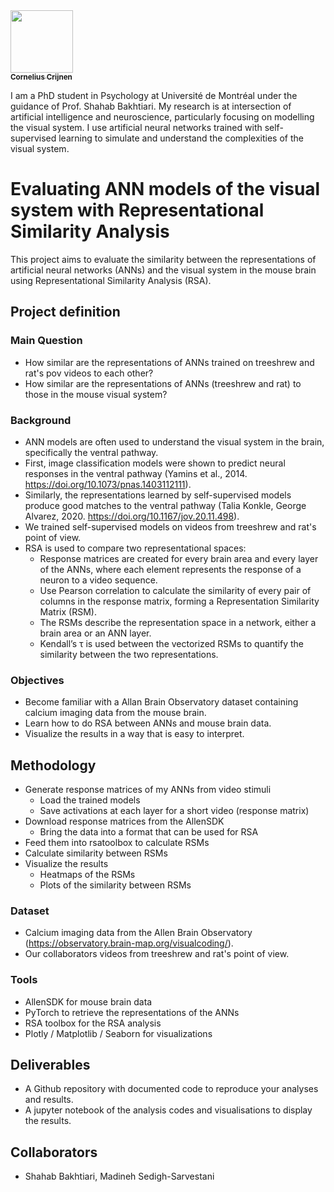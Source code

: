 <a href="https://github.com/ccrijnen">
   <img src="https://avatars.githubusercontent.com/u/20086110?v=4" width="100px;" alt=""/>
   <br/><sub><b>Cornelius Crijnen</b></sub>
</a>

I am a PhD student in Psychology at Université de Montréal under the guidance of Prof. Shahab Bakhtiari. My research is at intersection of artificial intelligence and neuroscience, particularly focusing on modelling the visual system. I use artificial neural networks trained with self-supervised learning to simulate and understand the complexities of the visual system.

# Evaluating ANN models of the visual system with Representational Similarity Analysis
This project aims to evaluate the similarity between the representations of artificial neural networks (ANNs) and the visual system in the mouse brain using Representational Similarity Analysis (RSA).

## Project definition
### Main Question
* How similar are the representations of ANNs trained on treeshrew and rat's pov videos to each other?
* How similar are the representations of ANNs (treeshrew and rat) to those in the mouse visual system?

### Background
* ANN models are often used to understand the visual system in the brain, specifically the ventral pathway.
* First, image classification models were shown to predict neural responses in the ventral pathway (Yamins et al., 2014. https://doi.org/10.1073/pnas.1403112111).
* Similarly, the representations learned by self-supervised models produce good matches to the ventral pathway (Talia Konkle, George Alvarez, 2020. https://doi.org/10.1167/jov.20.11.498).
* We trained self-supervised models on videos from treeshrew and rat's point of view.
* RSA is used to compare two representational spaces:
  * Response matrices are created for every brain area and every layer of the ANNs, where each element represents the response of a neuron to a video sequence.
  * Use Pearson correlation to calculate the similarity of every pair of columns in the response matrix, forming a Representation Similarity Matrix (RSM).
  * The RSMs describe the representation space in a network, either a brain area or an ANN layer.
  * Kendall’s τ is used between the vectorized RSMs to quantify the similarity between the two representations.

### Objectives
* Become familiar with a Allan Brain Observatory dataset containing calcium imaging data from the mouse brain.
* Learn how to do RSA between ANNs and mouse brain data.
* Visualize the results in a way that is easy to interpret.

## Methodology
* Generate response matrices of my ANNs from video stimuli
  * Load the trained models
  * Save activations at each layer for a short video (response matrix)
* Download response matrices from the AllenSDK
  * Bring the data into a format that can be used for RSA
* Feed them into rsatoolbox to calculate RSMs
* Calculate similarity between RSMs
* Visualize the results
  * Heatmaps of the RSMs
  * Plots of the similarity between RSMs

### Dataset
* Calcium imaging data from the Allen Brain Observatory (https://observatory.brain-map.org/visualcoding/).
* Our collaborators videos from treeshrew and rat's point of view.

### Tools
* AllenSDK for mouse brain data
* PyTorch to retrieve the representations of the ANNs
* RSA toolbox for the RSA analysis
* Plotly / Matplotlib / Seaborn for visualizations

## Deliverables
* A Github repository with documented code to reproduce your analyses and results.
* A jupyter notebook of the analysis codes and visualisations to display the results.

## Collaborators
* Shahab Bakhtiari, Madineh Sedigh-Sarvestani
